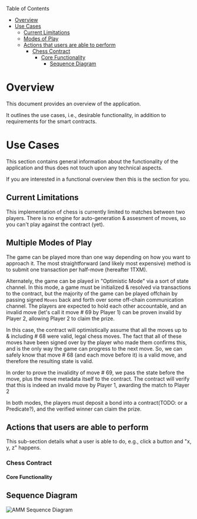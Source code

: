 Table of Contents
- [Overview](#overview)
- [Use Cases](#use-cases)
    - [Current Limitations](#current-limitations)
    - [Modes of Play](#modes-of-play)
    - [Actions that users are able to perform](#actions-that-users-are-able-to-perform)
        - [Chess Contract](#chess)
            - [Core Functionality](#core-functionality)
              - [Sequence Diagram](#sequence-diagram)

# Overview

This document provides an overview of the application.

It outlines the use cases, i.e., desirable functionality, in addition to requirements for the smart contracts.

# Use Cases

This section contains general information about the functionality of the application and thus does not touch upon any technical aspects.

If you are interested in a functional overview then this is the section for you.

## Current Limitations

This implementation of chess is currently limited to matches between two players.
There is no engine for auto-generation & assesment of moves, so you can't play against the contract (yet).

## Multiple Modes of Play

The game can be played more than one way depending on how you want to approach it.
The most straightforward (and likely most expensive) method is to submit one transaction per half-move (hereafter 1TXM).

Alternately, the game can be played in "Optimistic Mode" via a sort of state channel.
In this mode, a game must be initialized & resolved via transactions to the contract, but the majority of the game can
be played offchain by passing signed `Moves` back and forth over some off-chain communication channel. The players are expected
to hold each other accountable, and an invalid move (let's call it move # 69 by Player 1) can be proven invalid by Player 2, allowing
Player 2 to claim the prize.

In this case, the contract will optimistically assume that all the moves up to & including # 68 were valid, legal chess moves.
The fact that all of these moves have been signed over by the player who made them confirms this, and is the only way the game can
progress to the next move. So, we can safely know that move # 68 (and each move before it) is a valid move, and therefore the resulting state is valid.

In order to prove the invalidity of move # 69, we pass the state before the move, plus the move metadata itself to the contract. The contract will verify
that this is indeed an invalid move by Player 1, awarding the match to Player 2

In both modes, the players must deposit a bond into a contract(TODO: or a Predicate?), and the verified winner can claim the prize.

## Actions that users are able to perform

This sub-section details what a user is able to do, e.g., click a button and "x, y, z" happens.

### Chess Contract

#### Core Functionality

## Sequence Diagram

![AMM Sequence Diagram](.docs/amm-sequence-diagram.png)
